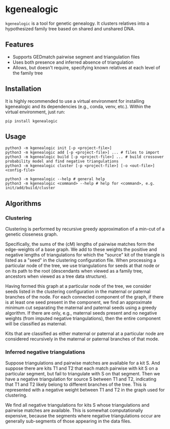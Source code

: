 # kgenealogic

`kgenealogic` is a tool for genetic genealogy. It clusters relatives into a hypothesized family
tree based on shared and unshared DNA.

## Features

- Supports GEDmatch pairwise segment and triangulation files
- Uses both presence and inferred absence of triangulation
- Allows, but doesn't require, specifying known relatives at each level of the family tree

## Installation

It is highly recommended to use a virtual environment for installing kgenealogic and its
dependencies (e.g., conda, venv, etc.). Within the virtual environment, just run:

```
pip install kgenealogic
```


## Usage

```
python3 -m kgenealogic init [-p <project-file>]
python3 -m kgenealogic add [-p <project-file>] ... # files to import
python3 -m kgenealogic build [-p <project-file>] ... # build crossover probability model and find negative triangulations
python3 -m kgenealogic cluster [-p <project-file>] [-o <out-file>] <config-file>

python3 -m kgenealogic --help # general help
python3 -m kgenealogic <command> --help # help for <command>, e.g. init/add/build/cluster
```

## Algorithms

### Clustering

Clustering is performed by recursive greedy approximation of a min-cut of a genetic closeness
graph.

Specifically, the sums of the (cM) lengths of pairwise matches form the edge-weights of a base
graph. We add to these weights the positive and negative lengths of triangulations for which the
"source" kit of the triangle is listed as a "seed" in the clustering configuration file. When
processing a particular node of the tree, we use triangulations for seeds at that node or on its
path to the root (descendants when viewed as a family tree, ancestors when viewed as a tree data
structure).

Having formed this graph at a particular node of the tree, we consider seeds listed in the
clustering configuration in the maternal or paternal branches of the node. For each connected
component of the graph, if there is at least one seed present in the component, we find an
approximate minimum cut separating the maternal and paternal seeds using a greedy algorithm. 
If there are only, e.g., maternal seeds present and no negative weights (from imputed negative
triangulations), then the entire component will be classified as maternal.

Kits that are classified as either maternal or paternal at a particular node are considered
recursively in the maternal or paternal branches of that mode.

### Inferred negative triangulations

Suppose triangulations and pairwise matches are available for a kit S. And suppose there are kits
T1 and T2 that each match pairwise with kit S on a particular segment, but fail to triangulate with
S on that segment. Then we have a negative triangulation for source S between T1 and T2, indicating
that T1 and T2 likely belong to different branches of the tree. This is represented with a negative
weight between T1 and T2 in the graph used for clustering.

We find all negative triangulations for kits S whose triangulations and pairwise matches are
available. This is somewhat computationally expensive, because the segments where negative
triangulations occur are generally sub-segments of those appearing in the data files.
